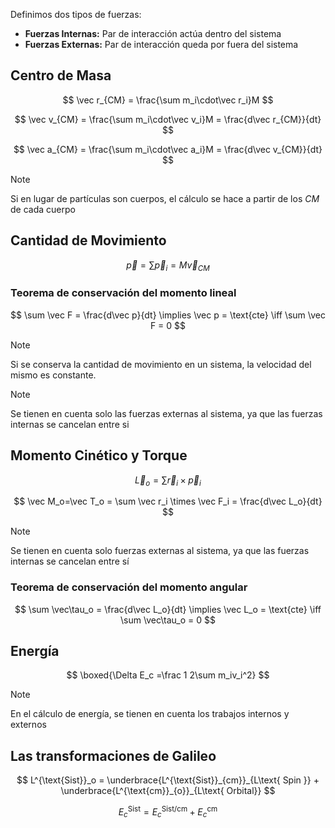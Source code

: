 Definimos dos tipos de fuerzas:

- **Fuerzas Internas:** Par de interacción actúa dentro del sistema
- **Fuerzas Externas:** Par de interacción queda por fuera del sistema

## Centro de Masa

$$
\vec r_{CM} = \frac{\sum m_i\cdot\vec r_i}M
$$

$$
\vec v_{CM} = \frac{\sum m_i\cdot\vec v_i}M = \frac{d\vec r_{CM}}{dt}
$$

$$
\vec a_{CM} = \frac{\sum m_i\cdot\vec a_i}M = \frac{d\vec v_{CM}}{dt}
$$

> [!note]
> Si en lugar de partículas son cuerpos, el cálculo se hace a partir de los *CM* de cada cuerpo

## Cantidad de Movimiento

$$
\vec p = \sum \vec p_i= M\vec v_{CM}
$$

### Teorema de conservación del momento lineal

$$
\sum \vec F = \frac{d\vec p}{dt} \implies \vec p = \text{cte} \iff \sum \vec F = 0
$$

> [!note]
> Si se conserva la cantidad de movimiento en un sistema, la velocidad del mismo es constante.

> [!note]
> Se tienen en cuenta solo las fuerzas externas al sistema, ya que las fuerzas internas se cancelan entre si

## Momento Cinético y Torque

$$
\vec L_o = \sum \vec r_i \times \vec p_i
$$

$$
\vec M_o=\vec  T_o = \sum \vec r_i \times \vec F_i = \frac{d\vec L_o}{dt}
$$

> [!note]
> Se tienen en cuenta solo fuerzas externas al sistema, ya que las fuerzas internas se cancelan entre sí

### Teorema de conservación del momento angular

$$
\sum \vec\tau_o = \frac{d\vec L_o}{dt} \implies \vec L_o = \text{cte} \iff \sum \vec\tau_o = 0
$$

## Energía

$$
\boxed{\Delta E_c =\frac 1 2\sum m_iv_i^2}
$$

> [!note]
> En el cálculo de energía, se tienen en cuenta los trabajos internos y externos

## Las transformaciones de Galileo

$$
L^{\text{Sist}}_o = \underbrace{L^{\text{Sist}}_{cm}}_{L\text{ Spin }} + \underbrace{L^{\text{cm}}_{o}}_{L\text{ Orbital}}
$$

$$
E_c^{\text{Sist}} = E_c^{\text{Sist/cm}} + E_c^{\text{cm}}
$$
